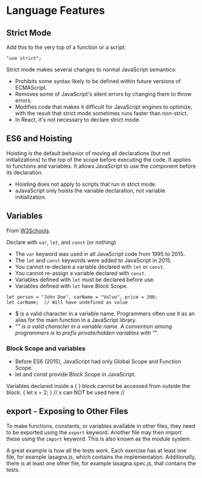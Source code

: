 # Language Features

## Strict Mode
Add this to the very top of a function or a script:
```
"use strict";
```
Strict mode makes several changes to normal JavaScript semantics:
- Prohibits some syntax likely to be defined within future versions of ECMAScript.
- Removes some of JavaScript's silent errors by changing them to throw errors.
- Modifies code that makes it difficult for JavaScript engines to optimize, with the result that strict mode sometimes runs faster than non-strict.
- In React, it's not necessary to declare strict mode.

## ES6 and Hoisting
Hoisting is the default behavior of moving all declarations (but not initializations) to the top of the scope before executing the code. It applies to functions and variables. It allows JavaScript to use the component before its declaration.
- Hoisting does not apply to scripts that run in strict mode.
- aJavaScript only hoists the variable declaration, not variable initialization.

## Variables

From [W3Schools](https://www.w3schools.com/Js/js_variables.asp).

Declare with `var`, `let`, and `const` (or nothing)

- The `var` keyword was used in all JavaScript code from 1995 to 2015.
- The `let` and `const` keywords were added to JavaScript in 2015.
- You cannot re-declare a variable declared with `let` or `const`.
- You cannot re-assign a variable declared with `const`.
- Variables defined with `let` must be declared before use.
- Variables defined with `let` have Block Scope.
```
let person = "John Doe", carName = "Volvo", price = 200;
let carName;  // Will have undefined as value
```
- $ is a valid character in a variable name.  Programmers often use it as an alias for the main function in a JavaScript library.
- "_" is a valid character in a variable name.  A convention among programmers is to prefix private/hidden variables with "_".

### Block Scope and variables
- Before ES6 (2015), JavaScript had only Global Scope and Function Scope.
- let and const provide Block Scope in JavaScript.

Variables declared inside a { } block cannot be accessed from outside the block:
{
  let x = 2;
}
// x can NOT be used here
//


## export - Exposing to Other Files
To make functions, constants, or variables available in other files, they need to be exported using the `export` keyword. Another file may then import these using the `import` keyword. This is also known as the module system.

A great example is how all the tests work. Each exercise has at least one file, for example lasagna.js, which contains the implementation. Additionally, there is at least one other file, for example lasagna.spec.js, that contains the tests.


